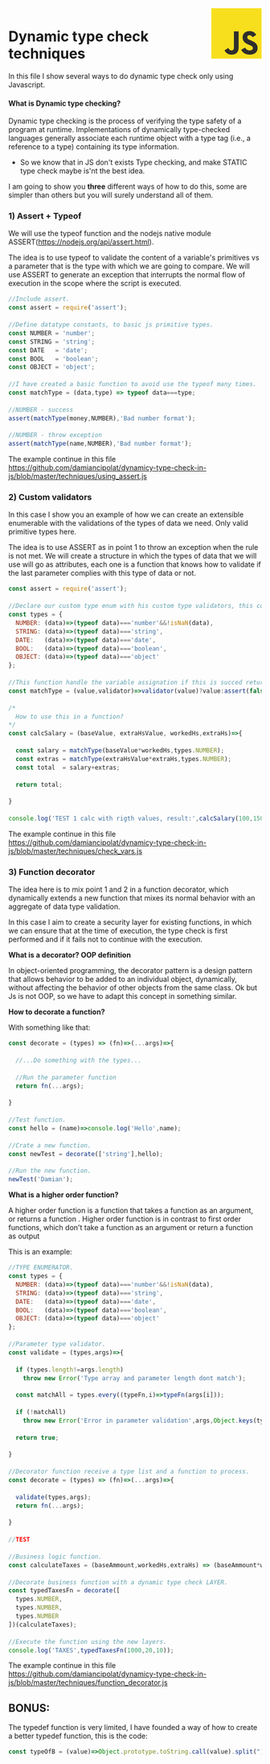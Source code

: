 <img src="https://github.com/damiancipolat/dynamicy-type-check-in-js/blob/master/doc/js-logo.png?raw=true" width="100px" align="right" />

# Dynamic type check techniques
In this file I show several ways to do dynamic type check only using Javascript.

#### What is Dynamic type checking?
Dynamic type checking is the process of verifying the type safety of a program at runtime. Implementations of dynamically type-checked languages generally associate each runtime object with a type tag (i.e., a reference to a type) containing its type information.

- So we know that in JS don't exists Type checking, and make STATIC type check maybe is'nt the best idea.

I am going to show you **three** different ways of how to do this, some are simpler than others but you will surely understand all of them.

### 1) Assert + Typeof
We will use the typeof function and the nodejs native module ASSERT(https://nodejs.org/api/assert.html).

The idea is to use typeof to validate the content of a variable's primitives vs a parameter that is the type with which we are going to compare. We will use ASSERT to generate an exception that interrupts the normal flow of execution in the scope where the script is executed.

```js
//Include assert.
const assert = require('assert');

//Define datatype constants, to basic js primitive types.
const NUMBER = 'number';
const STRING = 'string';
const DATE   = 'date';
const BOOL   = 'boolean';
const OBJECT = 'object';

//I have created a basic function to avoid use the typeof many times.
const matchType = (data,type) => typeof data===type;

//NUMBER - success
assert(matchType(money,NUMBER),'Bad number format');

//NUMBER - throw exception
assert(matchType(name,NUMBER),'Bad number format');
```
The example continue in this file https://github.com/damiancipolat/dynamicy-type-check-in-js/blob/master/techniques/using_assert.js

### 2) Custom validators
In this case I show you an example of how we can create an extensible enumerable with the validations of the types of data we need. Only valid primitive types here.

The idea is to use ASSERT as in point 1 to throw an exception when the rule is not met. We will create a structure in which the types of data that we will use will go as attributes, each one is a function that knows how to validate if the last parameter complies with this type of data or not.

```js
const assert = require('assert');

//Declare our custom type enum with his custom type validators, this could be extended if you want.
const types = {
  NUMBER: (data)=>(typeof data)==='number'&&!isNaN(data),
  STRING: (data)=>(typeof data)==='string',
  DATE:   (data)=>(typeof data)==='date',
  BOOL:   (data)=>(typeof data)==='boolean',
  OBJECT: (data)=>(typeof data)==='object'
};

//This function handle the variable assignation if this is succed return the value if fail throw exception.
const matchType = (value,validator)=>validator(value)?value:assert(false,'INVALID TYPE ASSIGNATION');

/*
  How to use this in a function?
*/
const calcSalary = (baseValue, extraHsValue, workedHs,extraHs)=>{

  const salary = matchType(baseValue*workedHs,types.NUMBER);
  const extras = matchType(extraHsValue*extraHs,types.NUMBER);
  const total  = salary+extras;

  return total;

}

console.log('TEST 1 calc with rigth values, result:',calcSalary(100,150,300,50));
```
The example continue in this file https://github.com/damiancipolat/dynamicy-type-check-in-js/blob/master/techniques/check_vars.js

### 3) Function decorator
The idea here is to mix point 1 and 2 in a function decorator, which dynamically extends a new function that mixes its normal behavior with an aggregate of data type validation.

In this case I aim to create a security layer for existing functions, in which we can ensure that at the time of execution, the type check is first performed and if it fails not to continue with the execution.

**What is a decorator? OOP definition**

In object-oriented programming, the decorator pattern is a design pattern that allows behavior to be added to an individual object, dynamically, without affecting the behavior of other objects from the same class. Ok but Js is not OOP, so we have to adapt this concept in something similar.

**How to decorate a function?**

With something like that:

```js
const decorate = (types) => (fn)=>(...args)=>{

  //...Do something with the types...
  
  //Run the parameter function
  return fn(...args);

}

//Test function.
const hello = (name)=>console.log('Hello',name);

//Crate a new function.
const newTest = decorate(['string'],hello);

//Run the new function.
newTest('Damian');

```

**What is a higher order function?**

A higher order function is a function that takes a function as an argument, or returns a function . Higher order function is in contrast to first order functions, which don't take a function as an argument or return a function as output

This is an example:

```js
//TYPE ENUMERATOR.
const types = {
  NUMBER: (data)=>(typeof data)==='number'&&!isNaN(data),
  STRING: (data)=>(typeof data)==='string',
  DATE:   (data)=>(typeof data)==='date',
  BOOL:   (data)=>(typeof data)==='boolean',
  OBJECT: (data)=>(typeof data)==='object'
};

//Parameter type validator.
const validate = (types,args)=>{

  if (types.length!=args.length)
    throw new Error('Type array and parameter length dont match');

  const matchAll = types.every((typeFn,i)=>typeFn(args[i]));

  if (!matchAll)
    throw new Error('Error in parameter validation',args,Object.keys(types));

  return true;

}

//Decorator function receive a type list and a function to process.
const decorate = (types) => (fn)=>(...args)=>{

  validate(types,args);  
  return fn(...args);

}

//TEST

//Business logic function.
const calculateTaxes = (baseAmmount,workedHs,extraHs) => (baseAmmount*workedHs)+((extraHs/2)*baseAmmount);

//Decorate business function with a dynamic type check LAYER.
const typedTaxesFn = decorate([
  types.NUMBER,
  types.NUMBER,
  types.NUMBER
])(calculateTaxes);

//Execute the function using the new layers.
console.log('TAXES',typedTaxesFn(1000,20,10));
```

The example continue in this file https://github.com/damiancipolat/dynamicy-type-check-in-js/blob/master/techniques/function_decorator.js

## BONUS:
The typedef function is very limited, I have founded a way of how to create a better typedef function, this is the code:

```js
const typeOfB = (value)=>Object.prototype.toString.call(value).split("]")[0].split(" ")[1].toLowerCase();
```
